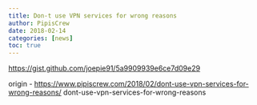 ```yaml
---
title: Don-t use VPN services for wrong reasons
author: PipisCrew
date: 2018-02-14
categories: [news]
toc: true
---
```


https://gist.github.com/joepie91/5a9909939e6ce7d09e29

origin - https://www.pipiscrew.com/2018/02/dont-use-vpn-services-for-wrong-reasons/ dont-use-vpn-services-for-wrong-reasons